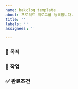 ```yaml
---
name: bakclog template
about: 프로덕트 백로그를 등록합니다.
title: ''
labels: ''
assignees: ''

---
```


### 🚀 목적

### 🔗 작업

### ✅ 완료조건